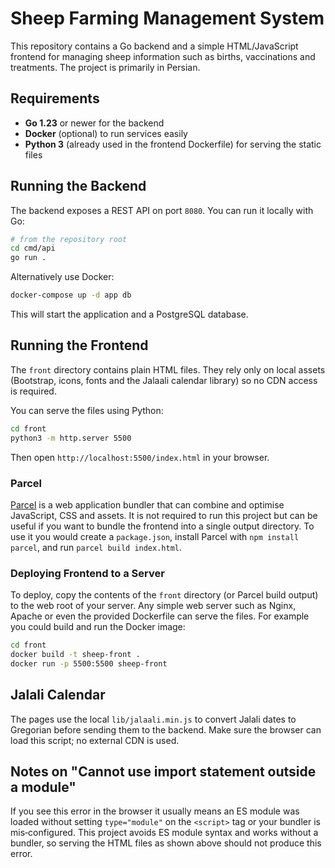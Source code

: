 # Sheep Farming Management System

This repository contains a Go backend and a simple HTML/JavaScript frontend for managing sheep information such as births, vaccinations and treatments. The project is primarily in Persian.

## Requirements

- **Go 1.23** or newer for the backend
- **Docker** (optional) to run services easily
- **Python 3** (already used in the frontend Dockerfile) for serving the static files

## Running the Backend

The backend exposes a REST API on port `8080`. You can run it locally with Go:

```bash
# from the repository root
cd cmd/api
go run .
```

Alternatively use Docker:

```bash
docker-compose up -d app db
```

This will start the application and a PostgreSQL database.

## Running the Frontend

The `front` directory contains plain HTML files. They rely only on local assets (Bootstrap, icons, fonts and the Jalaali calendar library) so no CDN access is required.

You can serve the files using Python:

```bash
cd front
python3 -m http.server 5500
```

Then open `http://localhost:5500/index.html` in your browser.

### Parcel

[Parcel](https://parceljs.org/) is a web application bundler that can combine and optimise JavaScript, CSS and assets. It is not required to run this project but can be useful if you want to bundle the frontend into a single output directory. To use it you would create a `package.json`, install Parcel with `npm install parcel`, and run `parcel build index.html`.

### Deploying Frontend to a Server

To deploy, copy the contents of the `front` directory (or Parcel build output) to the web root of your server. Any simple web server such as Nginx, Apache or even the provided Dockerfile can serve the files. For example you could build and run the Docker image:

```bash
cd front
docker build -t sheep-front .
docker run -p 5500:5500 sheep-front
```

## Jalali Calendar

The pages use the local `lib/jalaali.min.js` to convert Jalali dates to Gregorian before sending them to the backend. Make sure the browser can load this script; no external CDN is used.

## Notes on "Cannot use import statement outside a module"

If you see this error in the browser it usually means an ES module was loaded without setting `type="module"` on the `<script>` tag or your bundler is mis‑configured. This project avoids ES module syntax and works without a bundler, so serving the HTML files as shown above should not produce this error.
